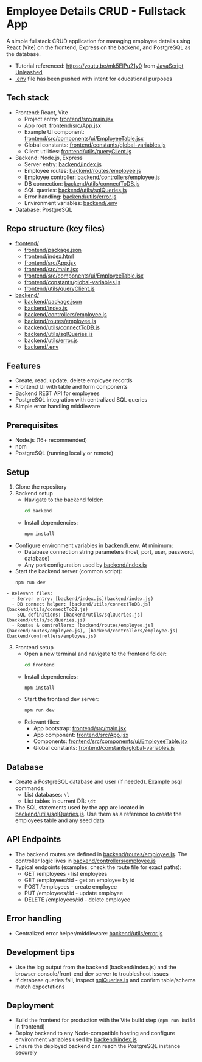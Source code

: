 # Employee Details CRUD - Fullstack App
A simple fullstack CRUD application for managing employee details using React (Vite) on the frontend, Express on the backend, and PostgreSQL as the database.
- Tutorial referenced: https://youtu.be/mk5EIPu21y0 from [JavaScript Unleashed](https://www.youtube.com/@JavaScriptUnleashed)
- [.env](backend/.env) file has been pushed with intent for educational purposes

## Tech stack
- Frontend: React, Vite
  - Project entry: [frontend/src/main.jsx](frontend/src/main.jsx)
  - App root: [frontend/src/App.jsx](frontend/src/App.jsx)
  - Example UI component: [frontend/src/components/ui/EmployeeTable.jsx](frontend/src/components/ui/EmployeeTable.jsx)
  - Global constants: [frontend/constants/global-variables.js](frontend/constants/global-variables.js)
  - Client utilities: [frontend/utils/queryClient.js](frontend/utils/queryClient.js)
- Backend: Node.js, Express
  - Server entry: [backend/index.js](backend/index.js)
  - Employee routes: [backend/routes/employee.js](backend/routes/employee.js)
  - Employee controller: [backend/controllers/employee.js](backend/controllers/employee.js)
  - DB connection: [backend/utils/connectToDB.js](backend/utils/connectToDB.js)
  - SQL queries: [backend/utils/sqlQueries.js](backend/utils/sqlQueries.js)
  - Error handling: [backend/utils/error.js](backend/utils/error.js)
  - Environment variables: [backend/.env](backend/.env)
- Database: PostgreSQL

## Repo structure (key files)
- [frontend/](frontend)
  - [frontend/package.json](frontend/package.json)
  - [frontend/index.html](frontend/index.html)
  - [frontend/src/App.jsx](frontend/src/App.jsx)
  - [frontend/src/main.jsx](frontend/src/main.jsx)
  - [frontend/src/components/ui/EmployeeTable.jsx](frontend/src/components/ui/EmployeeTable.jsx)
  - [frontend/constants/global-variables.js](frontend/constants/global-variables.js)
  - [frontend/utils/queryClient.js](frontend/utils/queryClient.js)
- [backend/](backend)
  - [backend/package.json](backend/package.json)
  - [backend/index.js](backend/index.js)
  - [backend/controllers/employee.js](backend/controllers/employee.js)
  - [backend/routes/employee.js](backend/routes/employee.js)
  - [backend/utils/connectToDB.js](backend/utils/connectToDB.js)
  - [backend/utils/sqlQueries.js](backend/utils/sqlQueries.js)
  - [backend/utils/error.js](backend/utils/error.js)
  - [backend/.env](backend/.env)

## Features
- Create, read, update, delete employee records
- Frontend UI with table and form components
- Backend REST API for employees
- PostgreSQL integration with centralized SQL queries
- Simple error handling middleware

## Prerequisites
- Node.js (16+ recommended)
- npm
- PostgreSQL (running locally or remote)

## Setup
1. Clone the repository
2. Backend setup
   - Navigate to the backend folder:
     ```bash
     cd backend
     ```
   - Install dependencies:
     ```bash
     npm install
     ```
  - Configure environment variables in [backend/.env](backend/.env). At minimum:
    - Database connection string parameters (host, port, user, password, database)
    - Any port configuration used by [backend/index.js](backend/index.js)
   - Start the backend server (common script):
     ```bash
     npm run dev
     ```
    - Relevant files:
      - Server entry: [backend/index.js](backend/index.js)
      - DB connect helper: [backend/utils/connectToDB.js](backend/utils/connectToDB.js)
      - SQL definitions: [backend/utils/sqlQueries.js](backend/utils/sqlQueries.js)
      - Routes & controllers: [backend/routes/employee.js](backend/routes/employee.js), [backend/controllers/employee.js](backend/controllers/employee.js)
3. Frontend setup
   - Open a new terminal and navigate to the frontend folder:
     ```bash
     cd frontend
     ```
   - Install dependencies:
     ```bash
     npm install
     ```
   - Start the frontend dev server:
     ```bash
     npm run dev
     ```
   - Relevant files:
     - App bootstrap: [frontend/src/main.jsx](frontend/src/main.jsx)
     - App component: [frontend/src/App.jsx](frontend/src/App.jsx)
     - Components: [frontend/src/components/ui/EmployeeTable.jsx](frontend/src/components/ui/EmployeeTable.jsx)
     - Global constants: [frontend/constants/global-variables.js](frontend/constants/global-variables.js)

## Database
- Create a PostgreSQL database and user (if needed). Example psql commands:
  - List databases: `\l`
  - List tables in current DB: `\dt`
- The SQL statements used by the app are located in [backend/utils/sqlQueries.js](backend/utils/sqlQueries.js). Use them as a reference to create the employees table and any seed data

## API Endpoints
- The backend routes are defined in [backend/routes/employee.js](backend/routes/employee.js). The controller logic lives in [backend/controllers/employee.js](backend/controllers/employee.js)
- Typical endpoints (examples; check the route file for exact paths):
  - GET /employees - list employees
  - GET /employees/:id - get an employee by id
  - POST /employees - create employee
  - PUT /employees/:id - update employee
  - DELETE /employees/:id - delete employee

## Error handling
- Centralized error helper/middleware: [backend/utils/error.js](backend/utils/error.js)

## Development tips
- Use the log output from the backend (backend/index.js) and the browser console/front-end dev server to troubleshoot issues
- If database queries fail, inspect [sqlQueries.js](backend/utils/sqlQueries.js) and confirm table/schema match expectations

## Deployment
- Build the frontend for production with the Vite build step (`npm run build` in frontend)
- Deploy backend to any Node-compatible hosting and configure environment variables used by [backend/index.js](backend/index.js)
- Ensure the deployed backend can reach the PostgreSQL instance securely
